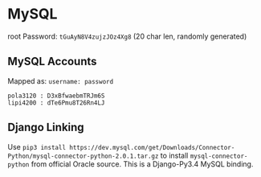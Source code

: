 # MySQL

root Password: `tGuAyN8V4zujzJOz4Xg8` (20 char len, randomly generated)

MySQL Accounts
---------------
Mapped as: `username: password`

    pola3120 : D3xBfwaebmTRJm6S
    lipi4200 : dTe6Pmu8T26Rn4LJ

Django Linking
---------------
Use `pip3 install https://dev.mysql.com/get/Downloads/Connector-Python/mysql-connector-python-2.0.1.tar.gz` to install `mysql-connector-python` from official Oracle source. This is a Django-Py3.4 MySQL binding.
